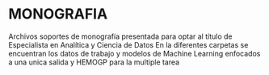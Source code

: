 # MONOGRAFIA
Archivos soportes de monografía presentada para optar al título de Especialista en Analítica y Ciencia de Datos
En la diferentes carpetas se encuentran los datos de trabajo y modelos de Machine Learning enfocados a una unica salida y HEMOGP para la multiple tarea

